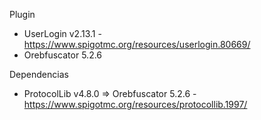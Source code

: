 Plugin
- UserLogin v2.13.1 - https://www.spigotmc.org/resources/userlogin.80669/
- Orebfuscator 5.2.6

Dependencias
- ProtocolLib v4.8.0 => Orebfuscator 5.2.6 - https://www.spigotmc.org/resources/protocollib.1997/